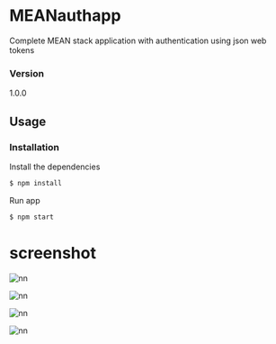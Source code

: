 # MEANauthapp

Complete MEAN stack application with authentication using json web tokens

### Version
1.0.0

## Usage


### Installation

Install the dependencies

```sh
$ npm install
```
Run app

```sh
$ npm start
```

# screenshot

![nn](https://user-images.githubusercontent.com/12325386/28352887-8751ea6a-6c8b-11e7-86d7-67b610042c78.JPG)

![nn](https://user-images.githubusercontent.com/12325386/28352959-e5812dc6-6c8b-11e7-9ed0-dd531e38adb4.JPG)

![nn](https://user-images.githubusercontent.com/12325386/28352992-12286966-6c8c-11e7-81ba-f8aca65ebeb5.JPG)

![nn](https://user-images.githubusercontent.com/12325386/28353017-43d4fe2a-6c8c-11e7-972a-635a6ac627e9.JPG)
